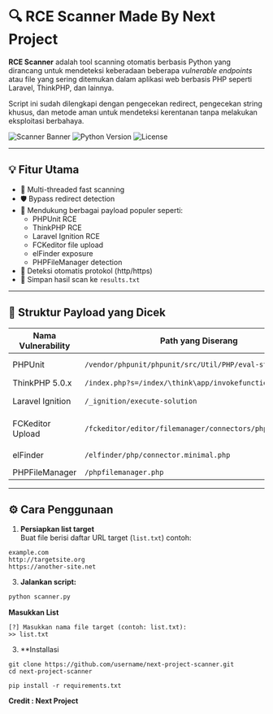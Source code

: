 # 🔍 RCE Scanner Made By Next Project

**RCE Scanner** adalah tool scanning otomatis berbasis Python yang dirancang untuk mendeteksi keberadaan beberapa *vulnerable endpoints* atau file yang sering ditemukan dalam aplikasi web berbasis PHP seperti Laravel, ThinkPHP, dan lainnya.

Script ini sudah dilengkapi dengan pengecekan redirect, pengecekan string khusus, dan metode aman untuk mendeteksi kerentanan tanpa melakukan eksploitasi berbahaya.

![Scanner Banner](https://img.shields.io/badge/Status-Active-brightgreen) ![Python Version](https://img.shields.io/badge/Python-3.7%2B-blue) ![License](https://img.shields.io/badge/License-MIT-lightgrey)

---

## 💡 Fitur Utama

- 🚀 Multi-threaded fast scanning
- 🛡️ Bypass redirect detection
- 📡 Mendukung berbagai payload populer seperti:
  - PHPUnit RCE
  - ThinkPHP RCE
  - Laravel Ignition RCE
  - FCKeditor file upload
  - elFinder exposure
  - PHPFileManager detection
- 🔄 Deteksi otomatis protokol (http/https)
- 📁 Simpan hasil scan ke `results.txt`

---

## 📂 Struktur Payload yang Dicek

| Nama Vulnerability     | Path yang Diserang                                      | Metode | Deteksi                    |
|------------------------|----------------------------------------------------------|--------|----------------------------|
| PHPUnit                | `/vendor/phpunit/phpunit/src/Util/PHP/eval-stdin.php`   | POST   | `ShellOK` di response      |
| ThinkPHP 5.0.x         | `/index.php?s=/index/\think\app/invokefunction`         | GET    | `phpinfo`                  |
| Laravel Ignition       | `/_ignition/execute-solution`                           | POST   | `viewFile` di response     |
| FCKeditor Upload       | `/fckeditor/editor/filemanager/connectors/php/upload.php` | POST   | `shell.php` response check |
| elFinder               | `/elfinder/php/connector.minimal.php`                   | GET    | JSON `{"api":"2.1"}`       |
| PHPFileManager         | `/phpfilemanager.php`                                   | GET    | `File Manager`             |

---

## ⚙️ Cara Penggunaan

1. **Persiapkan list target**  
Buat file berisi daftar URL target (`list.txt`) contoh:
```
example.com
http://targetsite.org
https://another-site.net
```

3. **Jalankan script:**
```bash
python scanner.py
```

**Masukkan List**
```
[?] Masukkan nama file target (contoh: list.txt):
>> list.txt
```
3. **Installasi
```
git clone https://github.com/username/next-project-scanner.git
cd next-project-scanner
```
```
pip install -r requirements.txt
```

**Credit : Next Project**
